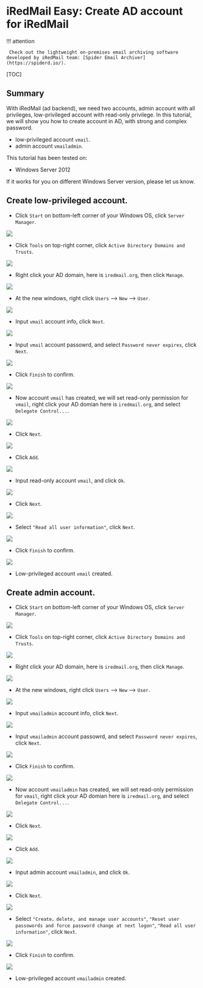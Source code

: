 # iRedMail Easy: Create AD account for iRedMail
!!! attention

	 Check out the lightweight on-premises email archiving software developed by iRedMail team: [Spider Email Archiver](https://spiderd.io/).

[TOC]

## Summary
With iRedMail (ad backend), we need two accounts, admin account with all privileges, low-privileged account with read-only privilege.
In this tutorial, we will show you how to create account in AD, with strong and complex password.

- low-privileged account `vmail`.
- admin account `vmailadmin`.

This tutorial has been tested on:

- Windows Server 2012

If it works for you on different Windows Server version, please let us know.

## Create low-privileged account.

- Click `Start` on bottom-left corner of your Windows OS, click `Server Manager`.

![](./images/ad/start-server-manager.png)

- Click `Tools` on top-right corner, click `Active Directory Domains and Trusts`.

![](./images/ad/create_ad_account_1.png)

-  Right click your AD domain, here is `iredmail.org`,  then click `Manage`.

![](./images/ad/create_ad_account_2.png)

-  At the new windows,  right click `Users` --> `New` --> `User`.

![](./images/ad/create_ad_account_3.png)

- Input `vmail` account info, click `Next`.

![](./images/ad/read_only_account_1.png)

- Input `vmail` account passowrd, and select `Password never expires`, click `Next`.

![](./images/ad/read_only_account_2.png)


- Click `Finish` to confirm.

![](./images/ad/read_only_account_3.png)


- Now account `vmail` has created, we will set read-only permission for `vmail`,  right click your AD domian here is `iredmail.org`, and select `Delegate Control...`.

![](./images/ad/create_ad_account_4.png)


- Click `Next`.

![](./images/ad/create_ad_account_5.png)


- Click `Add`.

![](./images/ad/create_ad_account_6.png)


- Input read-only account `vmail`, and click `Ok`.

![](./images/ad/read_only_account_4.png)


- Click `Next`.

![](./images/ad/read_only_account_5.png)

- Select `"Read all user information"`, click `Next`.

![](./images/ad/read_only_account_6.png)


- Click `Finish` to confirm.

![](./images/ad/read_only_account_7.png)

- Low-privileged account `vmail` created.


## Create admin account.

- Click `Start` on bottom-left corner of your Windows OS, click `Server Manager`.

![](./images/ad/start-server-manager.png)

- Click `Tools` on top-right corner, click `Active Directory Domains and Trusts`.

![](./images/ad/create_ad_account_1.png)

-  Right click your AD domain, here is `iredmail.org`,  then click `Manage`.

![](./images/ad/create_ad_account_2.png)

-  At the new windows,  right click `Users` --> `New` --> `User`.

![](./images/ad/create_ad_account_3.png)

- Input `vmailadmin` account info, click `Next`.

![](./images/ad/admin_account_1.png)

- Input `vmailadmin` account passowrd, and select `Password never expires`, click `Next`.

![](./images/ad/admin_account_2.png)

- Click `Finish` to confirm.

![](./images/ad/admin_account_3.png)

- Now account `vmailadmin` has created, we will set read-only permission for `vmail`,  right click your AD domian here is `iredmail.org`, and select `Delegate Control...`.

![](./images/ad/create_ad_account_4.png)

- Click `Next`.

![](./images/ad/create_ad_account_5.png)

- Click `Add`.

![](./images/ad/create_ad_account_6.png)

- Input admin account `vmailadmin`, and click `Ok`.

![](./images/ad/admin_account_4.png)

- Click `Next`.

![](./images/ad/admin_account_5.png)

- Select `"Create，delete, and manage user accounts"`, `"Reset user passowords and force password change at next logon"`, `"Read all user information"`, click `Next`.

![](./images/ad/admin_account_6.png)

- Click `Finish` to confirm.

![](./images/ad/admin_account_7.png)

- Low-privileged account `vmailadmin` created.
